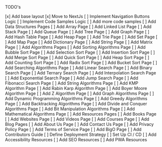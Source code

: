 TODO's

[x] Add base layout
[x] Move to NextJs
[ ] Implement Navigation Buttons Logic
[ ] Implement Code Samples Logic
[ ] Add more code samples
[ ] Add Data Structures Pages
  [ ] Add Array Page
  [ ] Add Linked List Page
  [ ] Add Stack Page
  [ ] Add Queue Page
  [ ] Add Tree Page
  [ ] Add Graph Page
  [ ] Add Hash Table Page
  [ ] Add Heap Page
  [ ] Add Trie Page
  [ ] Add Set Page
  [ ] Add Map Page
  [ ] Add Dictionary Page
  [ ] Add String Page
  [ ] Add Matrix Page
[ ] Add Algorithms Pages
  [ ] Add Sorting Algorithms Page
    [ ] Add Bubble Sort Page
    [ ] Add Selection Sort Page
    [ ] Add Insertion Sort Page
    [ ] Add Merge Sort Page
    [ ] Add Quick Sort Page
    [ ] Add Heap Sort Page
    [ ] Add Counting Sort Page
    [ ] Add Radix Sort Page
    [ ] Add Bucket Sort Page
  [ ] Add Searching Algorithms Page
    [ ] Add Linear Search Page
    [ ] Add Binary Search Page
    [ ] Add Ternary Search Page
    [ ] Add Interpolation Search Page
    [ ] Add Exponential Search Page
    [ ] Add Jump Search Page
    [ ] Add Fibonacci Search Page
  [ ] Add String Algorithms Page
    [ ] Add KMP Algorithm Page
    [ ] Add Rabin Karp Algorithm Page
    [ ] Add Boyer Moore Algorithm Page
    [ ] Add Z Algorithm Page
  [ ] Add Graph Algorithms Page
  [ ] Add Dynamic Programming Algorithms Page
  [ ] Add Greedy Algorithms Page
  [ ] Add Backtracking Algorithms Page
  [ ] Add Divide and Conquer Algorithms Page
  [ ] Add Bit Manipulation Algorithms Page
  [ ] Add Mathematical Algorithms Page
[ ] Add Resources Pages
  [ ] Add Books Page
  [ ] Add Websites Page
  [ ] Add Videos Page
  [ ] Add Courses Page
[ ] Add Blog Pages
[ ] Add About Us Page
[ ] Add Contact Us Page
[ ] Add Privacy Policy Page
[ ] Add Terms of Service Page
[ ] Add BigO Page
[ ] Add Contributors Guide
[ ] Define Deployment Strategy
[ ] Set Up CI / CD
[ ] Add Accessibility Resources
[ ] Add SEO Resources
[ ] Add PWA Resources
